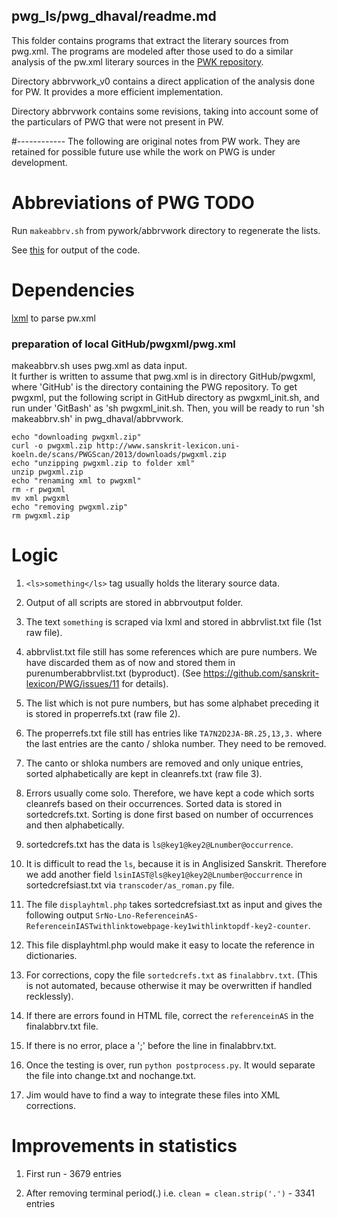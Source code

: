 ## pwg_ls/pwg_dhaval/readme.md 

This folder contains programs that extract the literary sources from pwg.xml. 
The programs are modeled after those used to do a similar analysis of
the pw.xml literary sources in the [PWK repository](https://github.com/sanskrit-lexicon/PWK/).

Directory abbrvwork_v0 contains a direct application of the analysis done
for PW.  It provides a more efficient implementation.

Directory abbrvwork contains some revisions, taking into account some of
the particulars of PWG that were not present in PW.


#------------ The following are original notes from PW work. They
are retained for possible future use while the work on PWG is under development.

# Abbreviations of PWG  TODO
Run `makeabbrv.sh` from pywork/abbrvwork directory to regenerate the lists.

See [this](http://drdhaval2785.github.io/pw/abbrv/display.html) for output of the code.

# Dependencies
[lxml](http://lxml.de/) to parse pw.xml

### preparation of local GitHub/pwgxml/pwg.xml
  makeabbrv.sh uses pwg.xml as data input.  
  It further is written to assume that pwg.xml is in directory
   GitHub/pwgxml,
  where 'GitHub' is the directory containing the PWG repository.
  To get pwgxml, put the following script in GitHub directory as pwgxml_init.sh,
  and run under 'GitBash' as 'sh pwgxml_init.sh.
  Then, you will be ready to run 'sh makeabbrv.sh' in pwg_dhaval/abbrvwork.
```
echo "downloading pwgxml.zip"
curl -o pwgxml.zip http://www.sanskrit-lexicon.uni-koeln.de/scans/PWGScan/2013/downloads/pwgxml.zip
echo "unzipping pwgxml.zip to folder xml"
unzip pwgxml.zip
echo "renaming xml to pwgxml"
rm -r pwgxml
mv xml pwgxml
echo "removing pwgxml.zip"
rm pwgxml.zip

```

# Logic
1. `<ls>something</ls>` tag usually holds the literary source data.

2. Output of all scripts are stored in abbrvoutput folder.

3. The text `something` is scraped via lxml and stored in abbrvlist.txt file (1st raw file).

4. abbrvlist.txt file still has some references which are pure numbers. We have discarded them as of now and stored them in purenumberabbrvlist.txt (byproduct). (See https://github.com/sanskrit-lexicon/PWG/issues/11 for details).

5. The list which is not pure numbers, but has some alphabet preceding it is stored in properrefs.txt (raw file 2).

6. The properrefs.txt file still has entries like `TA7N2D2JA-BR.25,13,3.` where the last entries are the canto / shloka number. They need to be removed.

7. The canto or shloka numbers are removed and only unique entries, sorted alphabetically are kept in cleanrefs.txt (raw file 3).

8. Errors usually come solo. Therefore, we have kept a code which sorts cleanrefs based on their occurrences. Sorted data is stored in sortedcrefs.txt. Sorting is done first based on number of occurrences and then alphabetically.

9. sortedcrefs.txt has the data is `ls@key1@key2@Lnumber@occurrence`.

10. It is difficult to read the `ls`, because it is in Anglisized Sanskrit. Therefore we add another field `lsinIAST@ls@key1@key2@Lnumber@occurrence` in  sortedcrefsiast.txt via `transcoder/as_roman.py` file.

11. The file `displayhtml.php` takes sortedcrefsiast.txt as input and gives the following output `SrNo-Lno-ReferenceinAS-ReferenceinIASTwithlinktowebpage-key1withlinktopdf-key2-counter`.

12. This file displayhtml.php would make it easy to locate the reference in dictionaries.

13. For corrections, copy the file `sortedcrefs.txt` as `finalabbrv.txt`. (This is not automated, because otherwise it may be overwritten if handled recklessly).

14. If there are errors found in HTML file, correct the `referenceinAS` in the finalabbrv.txt file.

15. If there is no error, place a ';' before the line in finalabbrv.txt.

16. Once the testing is over, run `python postprocess.py`. It would separate the file into change.txt and nochange.txt.

17. Jim would have to find a way to integrate these files into XML corrections.


# Improvements in statistics
1. First run - 3679 entries

2. After removing terminal period(.) i.e. `clean = clean.strip('.')` - 3341 entries


